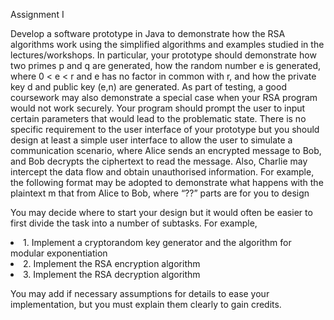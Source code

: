 Assignment I

Develop a software prototype in Java to demonstrate how the RSA algorithms work using the simplified algorithms and examples studied in the lectures/workshops. In particular, your prototype should demonstrate how two primes p and q are generated, how the random number e is generated, where 0 < e < r and e has no factor in common with r, and how the private key d and public key (e,n) are generated. As part of testing, a good coursework may also demonstrate a special case when your RSA program would not work securely. Your program should prompt the user to input certain parameters that would lead to the problematic state. There is no specific requirement to the user interface of your prototype but you should design at least a simple user interface to allow the user to simulate a communication scenario, where Alice sends an encrypted message to Bob, and Bob decrypts the ciphertext to read the message. Also, Charlie may intercept the data flow and obtain unauthorised information. For example, the following format may be adopted to demonstrate what happens with the plaintext m that from Alice to Bob, where “??” parts are for you to design


You may decide where to start your design but it would often be easier to first divide the task into a number of subtasks. For example,

<li> 1. Implement a cryptorandom key generator and the algorithm for modular exponentiation </li>
<li> 2. Implement the RSA encryption algorithm </li>
<li> 3. Implement the RSA decryption algorithm </li>


You may add if necessary assumptions for details to ease your implementation, but you must explain them clearly to gain credits.